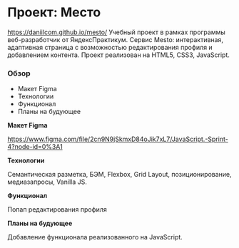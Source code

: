 # Проект: Место

https://daniilcom.github.io/mesto/
Учебный проект в рамках программы веб-разработчик от ЯндексПрактикум.
Сервис Mesto: интерактивная, адаптивная страница c возможностью редактирования профиля и добавлением контента.
Проект реализован на HTML5, CSS3, JavaScript.

### Обзор

- Макет Figma
- Технологии
- Функционал
- Планы на будующее

**Макет Figma**

https://www.figma.com/file/2cn9N9jSkmxD84oJik7xL7/JavaScript.-Sprint-4?node-id=0%3A1

**Технологии**

Cемантическая разметка, БЭМ, Flexbox, Grid Layout, позиционирование, медиазапросы, Vanilla JS.

**Функционал**

Попап редактирования профиля

**Планы на будующее**

Добавление функционала реализованного на JavaScript.
